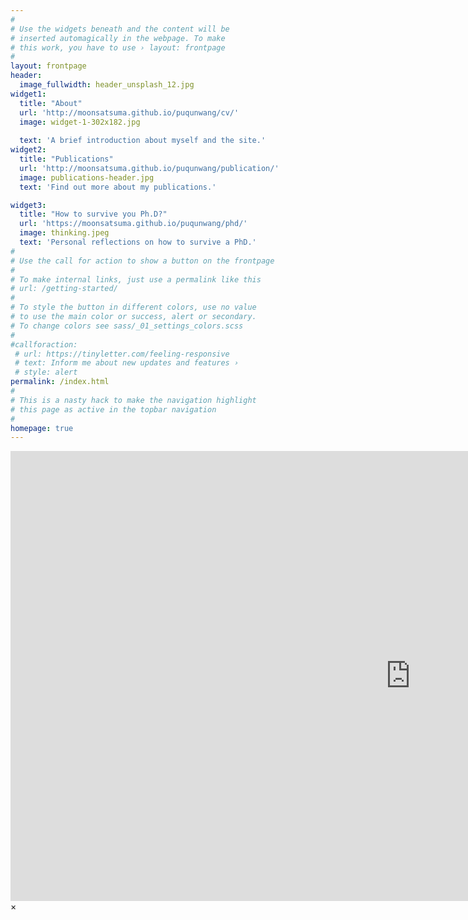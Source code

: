 ```yaml
---
#
# Use the widgets beneath and the content will be
# inserted automagically in the webpage. To make
# this work, you have to use › layout: frontpage
#
layout: frontpage
header:
  image_fullwidth: header_unsplash_12.jpg
widget1:
  title: "About"
  url: 'http://moonsatsuma.github.io/puqunwang/cv/'
  image: widget-1-302x182.jpg
  
  text: 'A brief introduction about myself and the site.'
widget2:
  title: "Publications"
  url: 'http://moonsatsuma.github.io/puqunwang/publication/'
  image: publications-header.jpg
  text: 'Find out more about my publications.' 

widget3:
  title: "How to survive you Ph.D?"
  url: 'https://moonsatsuma.github.io/puqunwang/phd/'
  image: thinking.jpeg
  text: 'Personal reflections on how to survive a PhD.'
#
# Use the call for action to show a button on the frontpage
#
# To make internal links, just use a permalink like this
# url: /getting-started/
#
# To style the button in different colors, use no value
# to use the main color or success, alert or secondary.
# To change colors see sass/_01_settings_colors.scss
#
#callforaction:
 # url: https://tinyletter.com/feeling-responsive
 # text: Inform me about new updates and features ›
 # style: alert
permalink: /index.html
#
# This is a nasty hack to make the navigation highlight
# this page as active in the topbar navigation
#
homepage: true
---
```


<div id="videoModal" class="reveal-modal large" data-reveal="">
  <div class="flex-video widescreen vimeo" style="display: block;">
    <iframe width="1280" height="720" src="https://www.youtube.com/embed/3b5zCFSmVvU" frameborder="0" allowfullscreen></iframe>
  </div>
  <a class="close-reveal-modal">&#215;</a>
</div>

